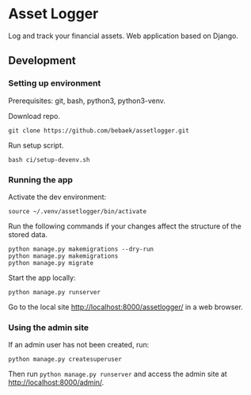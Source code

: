 # Asset Logger

Log and track your financial assets. Web application based on Django.

## Development

### Setting up environment

Prerequisites: git, bash, python3, python3-venv.

Download repo.

    git clone https://github.com/bebaek/assetlogger.git

Run setup script.

    bash ci/setup-devenv.sh

### Running the app

Activate the dev environment:

    source ~/.venv/assetlogger/bin/activate

Run the following commands if your changes affect the structure of the stored
data.

    python manage.py makemigrations --dry-run
    python manage.py makemigrations
    python manage.py migrate

Start the app locally:

    python manage.py runserver

Go to the local site <http://localhost:8000/assetlogger/> in a web browser.

### Using the admin site

If an admin user has not been created, run:

    python manage.py createsuperuser
    
Then run `python manage.py runserver` and access the admin site at
<http://localhost:8000/admin/>.
